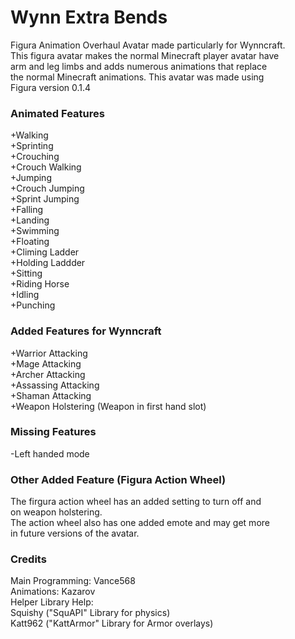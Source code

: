 # Wynn Extra Bends
Figura Animation Overhaul Avatar made particularly for Wynncraft.\
This figura avatar makes the normal Minecraft player avatar have\
arm and leg limbs and adds numerous animations that replace\
the normal Minecraft animations. This avatar was made using\
Figura version 0.1.4

### Animated Features
+Walking\
+Sprinting\
+Crouching\
+Crouch Walking\
+Jumping\
+Crouch Jumping\
+Sprint Jumping\
+Falling\
+Landing\
+Swimming\
+Floating\
+Climing Ladder\
+Holding Laddder\
+Sitting\
+Riding Horse\
+Idling\
+Punching

### Added Features for Wynncraft
+Warrior Attacking\
+Mage Attacking\
+Archer Attacking\
+Assassing Attacking\
+Shaman Attacking\
+Weapon Holstering (Weapon in first hand slot)

### Missing Features
-Left handed mode

### Other Added Feature (Figura Action Wheel)
The firgura action wheel has an added setting to turn off and\
on weapon holstering.\
The action wheel also has one added emote and may get more\
in future versions of the avatar.

### Credits
Main Programming: Vance568\
Animations: Kazarov\
Helper Library Help:\
Squishy ("SquAPI" Library for physics)\
Katt962 ("KattArmor" Library for Armor overlays)